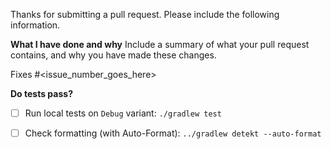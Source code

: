 Thanks for submitting a pull request. Please include the following information.

**What I have done and why**
Include a summary of what your pull request contains, and why you have made these changes.

Fixes #<issue_number_goes_here>

**Do tests pass?**
- [ ] Run local tests on `Debug` variant: `./gradlew test`
- [ ] Check formatting (with Auto-Format): `../gradlew detekt --auto-format`


